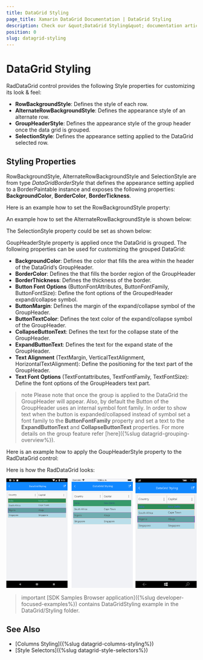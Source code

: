 ```yaml
---
title: DataGrid Styling
page_title: Xamarin DataGrid Documentation | DataGrid Styling
description: Check our &quot;DataGrid Styling&quot; documentation article for Telerik DataGrid for Xamarin control.
position: 0
slug: datagrid-styling
---
```


# DataGrid Styling

RadDataGrid control provides the following Style properties for customizing its look & feel:

* **RowBackgroundStyle**: Defines the style of each row.
* **AlternateRowBackgroundStyle**: Defines the appearance style of an alternate row.
* **GroupHeaderStyle**: Defines the appearance style of the group header once the data grid is grouped.
* **SelectionStyle**: Defines the appearance setting applied to the DataGrid selected row.

## Styling Properties

RowBackgroundStyle, AlternateRowBackgroundStyle and SelectionStyle are from type *DataGridBorderStyle* that defines the appearance setting applied to a BorderPaintable instance and exposes the following properties: **BackgroundColor**, **BorderColor**, **BorderTickness**.

Here is an example how to set the RowBackgroundStyle property:

<snippet id='datagrid-styling-rowbackgroundstyle'/>

An example how to set the AlternateRowBackgroundStyle is shown below:

<snippet id='datagrid-styling-alternaterowbackgroundstyle'/>

The SelectionStyle property could be set as shown below:

<snippet id='datagrid-styling-selectionstyle'/>

GoupHeaderStyle property is applied once the DataGrid is grouped. The following properties can be used for customizing the grouped DataGrid:

* **BackgroundColor**: Defines the color that fills the area within the header of the DataGrid’s GroupHeader.
* **BorderColor**: Defines the that fills the border region of the GroupHeader
* **BorderThickness**: Defines the thickness of the border.
* **Button Font Options** (ButtonFontAttributes, ButtonFontFamily, ButtonFontSize): Define the font options of the GroupedHeader expand/collapse symbol.
* **ButtonMargin**: Defines the margin of the expand/collapse symbol of the GroupHeader.
* **ButtonTextColor**: Defines the text color of the expand/collapse symbol of the GroupHeader.
* **CollapseButtonText**: Defines the text for the collapse state of the GroupHeader.
* **ExpandButtonText**: Defines the text for the expand state of the GroupHeader.
* **Text Alignment** (TextMargin, VerticalTextAlignment, HorizontalTextAlignment): Define the positioning for the text part of the GroupHeader.
* **Text Font Options** (TextFontattributes, TextFontFamily, TextFontSize): Define the font options of the GroupHeaders text part. 

>note Please note that once the group is applied to the DataGrid the GroupHeader will appear. Also, by default the Button of the GroupHeader uses an internal symbol font family. In order to show text when the button is expanded/collapsed instead of symbol set a font family to the **ButtonFontFamily** property and set a text to the **ExpandButtonText** and **CollapseButtonText** properties. For more details on the group feature refer [here]({%slug datagrid-grouping-overview%}).

Here is an example how to apply the GoupHeaderStyle property to the RadDataGrid control:

<snippet id='datagrid-styling-groupheaderstyle'/>

Here is how the RadDataGrid looks:

![DataGrid Styling](../images/datagrid-styling.png)

>important [SDK Samples Browser application]({%slug developer-focused-examples%}) contains DataGridStyling example in the DataGrid/Styling folder. 

## See Also

- [Columns Styling]({%slug datagrid-columns-styling%})
- [Style Selectors]({%slug datagrid-style-selectors%})